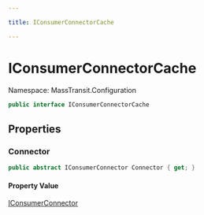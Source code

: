 ```yaml
---

title: IConsumerConnectorCache

---
```


# IConsumerConnectorCache

Namespace: MassTransit.Configuration

```csharp
public interface IConsumerConnectorCache
```

## Properties

### **Connector**

```csharp
public abstract IConsumerConnector Connector { get; }
```

#### Property Value

[IConsumerConnector](../masstransit-configuration/iconsumerconnector)<br/>
